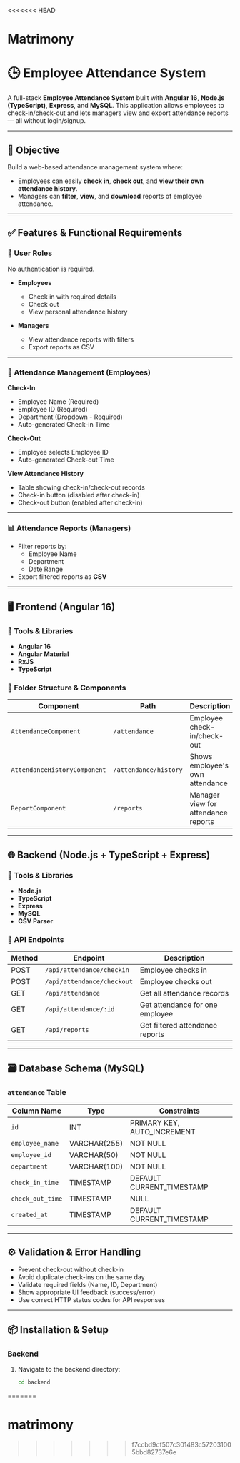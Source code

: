 <<<<<<< HEAD
# Matrimony

# 🕒 Employee Attendance System

A full-stack **Employee Attendance System** built with **Angular 16**, **Node.js (TypeScript)**, **Express**, and **MySQL**. This application allows employees to check-in/check-out and lets managers view and export attendance reports — all without login/signup.

---

## 🎯 Objective

Build a web-based attendance management system where:

- Employees can easily **check in**, **check out**, and **view their own attendance history**.
- Managers can **filter**, **view**, and **download** reports of employee attendance.

---

## ✅ Features & Functional Requirements

### 👥 User Roles

No authentication is required.

- **Employees**
  - Check in with required details
  - Check out
  - View personal attendance history

- **Managers**
  - View attendance reports with filters
  - Export reports as CSV

---

### 🧾 Attendance Management (Employees)

**Check-In**

- Employee Name (Required)
- Employee ID (Required)
- Department (Dropdown - Required)
- Auto-generated Check-in Time

**Check-Out**

- Employee selects Employee ID
- Auto-generated Check-out Time

**View Attendance History**

- Table showing check-in/check-out records
- Check-in button (disabled after check-in)
- Check-out button (enabled after check-in)

---

### 📊 Attendance Reports (Managers)

- Filter reports by:
  - Employee Name
  - Department
  - Date Range
- Export filtered reports as **CSV**

---

## 🖥️ Frontend (Angular 16)

### 🔧 Tools & Libraries

- **Angular 16**
- **Angular Material**
- **RxJS**
- **TypeScript**

### 📁 Folder Structure & Components

| Component                  | Path                        | Description                        |
|---------------------------|-----------------------------|------------------------------------|
| `AttendanceComponent`     | `/attendance`               | Employee check-in/check-out        |
| `AttendanceHistoryComponent` | `/attendance/history`     | Shows employee's own attendance    |
| `ReportComponent`         | `/reports`                  | Manager view for attendance reports|

---

## 🌐 Backend (Node.js + TypeScript + Express)

### 🔧 Tools & Libraries

- **Node.js**
- **TypeScript**
- **Express**
- **MySQL**
- **CSV Parser**

### 🔌 API Endpoints

| Method | Endpoint                        | Description                      |
|--------|----------------------------------|----------------------------------|
| POST   | `/api/attendance/checkin`        | Employee checks in               |
| POST   | `/api/attendance/checkout`       | Employee checks out              |
| GET    | `/api/attendance`                | Get all attendance records       |
| GET    | `/api/attendance/:id`            | Get attendance for one employee  |
| GET    | `/api/reports`                   | Get filtered attendance reports  |

---

## 🗃️ Database Schema (MySQL)

### `attendance` Table

| Column Name     | Type          | Constraints                     |
|-----------------|---------------|----------------------------------|
| `id`            | INT           | PRIMARY KEY, AUTO_INCREMENT     |
| `employee_name` | VARCHAR(255)  | NOT NULL                        |
| `employee_id`   | VARCHAR(50)   | NOT NULL                        |
| `department`    | VARCHAR(100)  | NOT NULL                        |
| `check_in_time` | TIMESTAMP     | DEFAULT CURRENT_TIMESTAMP       |
| `check_out_time`| TIMESTAMP     | NULL                            |
| `created_at`    | TIMESTAMP     | DEFAULT CURRENT_TIMESTAMP       |

---

## ⚙️ Validation & Error Handling

- Prevent check-out without check-in
- Avoid duplicate check-ins on the same day
- Validate required fields (Name, ID, Department)
- Show appropriate UI feedback (success/error)
- Use correct HTTP status codes for API responses

---

## 📦 Installation & Setup

### Backend

1. Navigate to the backend directory:
   ```bash
   cd backend
=======
# matrimony
>>>>>>> f7ccbd9cf507c301483c572031005bbd82737e6e
